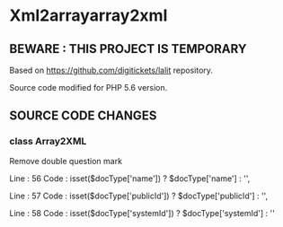 # Xml2arrayarray2xml

## BEWARE : THIS PROJECT IS TEMPORARY
Based on https://github.com/digitickets/lalit repository.

Source code modified for PHP 5.6 version.
## SOURCE CODE CHANGES
### class Array2XML
Remove double question mark

Line : 56 Code : isset($docType['name']) ? $docType['name'] : '',

Line : 57 Code : isset($docType['publicId']) ? $docType['publicId'] : '',

Line : 58 Code : isset($docType['systemId']) ? $docType['systemId'] : ''


